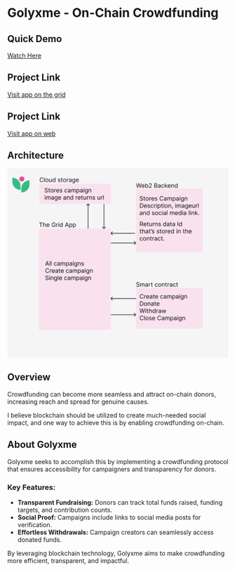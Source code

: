 # Golyxme - On-Chain Crowdfunding

## Quick Demo

[Watch Here](https://youtu.be/DQBD7JRlagw)

## Project Link

[Visit app on the grid](https://universaleverything.io/0x84707Cf6b623C7d77a2b32f022e67F6Bb7cB1eB2)

## Project Link

[Visit app on web](https://golyxme.vercel.app/)

## Architecture

![Campaign UML Diagram](./frontend/public/img/campaign.svg)

## Overview

Crowdfunding can become more seamless and attract on-chain donors, increasing reach and spread for genuine causes.

I believe blockchain should be utilized to create much-needed social impact, and one way to achieve this is by enabling crowdfunding on-chain.

## About Golyxme

Golyxme seeks to accomplish this by implementing a crowdfunding protocol that ensures accessibility for campaigners and transparency for donors.

### Key Features:

- **Transparent Fundraising:** Donors can track total funds raised, funding targets, and contribution counts.
- **Social Proof:** Campaigns include links to social media posts for verification.
- **Effortless Withdrawals:** Campaign creators can seamlessly access donated funds.

By leveraging blockchain technology, Golyxme aims to make crowdfunding more efficient, transparent, and impactful.
